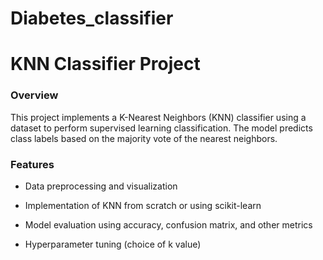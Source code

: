 # Diabetes_classifier
# KNN Classifier Project

### Overview

This project implements a K-Nearest Neighbors (KNN) classifier using a dataset to perform supervised learning classification. The model predicts class labels based on the majority vote of the nearest neighbors.

### Features

- Data preprocessing and visualization

- Implementation of KNN from scratch or using scikit-learn

- Model evaluation using accuracy, confusion matrix, and other metrics

- Hyperparameter tuning (choice of k value)
